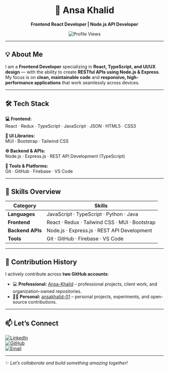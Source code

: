 <div align="center">

# 🚀 Ansa Khalid  
**Frontend React Developer | Node.js API Developer**

![Profile Views](https://komarev.com/ghpvc/?username=Ansa-Khalid&style=for-the-badge)

</div>

---

## 💡 About Me

I am a **Frontend Developer** specializing in **React, TypeScript, and UI/UX design** — with the ability to create **RESTful APIs using Node.js & Express**.  
My focus is on **clean, maintainable code** and **responsive, high-performance applications** that work seamlessly across devices.

---

## 🛠 Tech Stack

**💻 Frontend:**  
React · Redux · TypeScript · JavaScript · JSON · HTML5 · CSS3  

**🎨 UI Libraries:**  
MUI · Bootstrap · Tailwind CSS  

**⚙ Backend & APIs:**  
Node.js · Express.js · REST API Development (TypeScript)  

**🧰 Tools & Platforms:**  
Git · GitHub · Firebase · VS Code  

---

## 📌 Skills Overview

| Category       | Skills |
|----------------|--------|
| **Languages**  | JavaScript · TypeScript · Python · Java |
| **Frontend**   | React · Redux · Tailwind CSS · MUI · Bootstrap |
| **Backend APIs** | Node.js · Express.js · REST API Development |
| **Tools**      | Git · GitHub · Firebase · VS Code |

---

## 🧾 Contribution History

I actively contribute across **two GitHub accounts**:

- 💻 **Professional:** [Ansa-Khalid](https://github.com/Ansa-Khalid) – professional projects, client work, and organization-owned repositories.
- 🧑‍💼 **Personal:** [ansakhalid-01](https://github.com/ansakhalid-01) – personal projects, experiments, and open-source contributions.

---

## 📫 Let’s Connect

[![LinkedIn](https://img.shields.io/badge/LinkedIn-0A66C2?style=for-the-badge&logo=linkedin&logoColor=white)](https://linkedin.com/in/ansa-khalid/)  
[![GitHub](https://img.shields.io/badge/GitHub-181717?style=for-the-badge&logo=github&logoColor=white)](https://github.com/ansakhalid-01)  
[![Email](https://img.shields.io/badge/Email-D14836?style=for-the-badge&logo=gmail&logoColor=white)](mailto:ansakhalid3@gmail.com)  

---

✨ *Let’s collaborate and build something amazing together!*  
